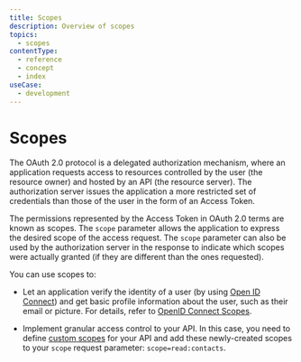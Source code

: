 ```yaml
---
title: Scopes
description: Overview of scopes
topics:
  - scopes
contentType:
  - reference
  - concept
  - index
useCase:
  - development
---
```

# Scopes

The OAuth 2.0 protocol is a delegated authorization mechanism, where an application requests access to resources controlled by the user (the resource owner) and hosted by an API (the resource server). The authorization server issues the application a more restricted set of credentials than those of the user in the form of an Access Token.

The permissions represented by the Access Token in OAuth 2.0 terms are known as scopes. The `scope` parameter allows the application to express the desired scope of the access request. The `scope` parameter can also be used by the authorization server in the response to indicate which scopes were actually granted (if they are different than the ones requested).

You can use scopes to:

- Let an application verify the identity of a user (by using [Open ID Connect](/protocols/oidc)) and get basic profile information about the user, such as their email or picture. For details, refer to [OpenID Connect Scopes](/scopes/current/oidc-scopes).

- Implement granular access control to your API. In this case, you need to define [custom scopes](/scopes/current/api-scopes) for your API and add these newly-created scopes to your `scope` request parameter: `scope=read:contacts`.
